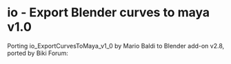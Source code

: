# io - Export Blender curves to maya v1.0

Porting io_ExportCurvesToMaya_v1_0 by Mario Baldi to Blender add-on v2.8, ported by Biki
Forum: 
